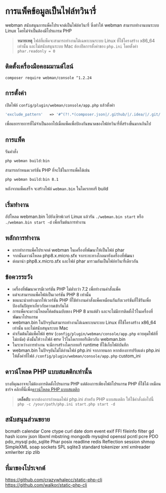 # การแพ็คข้อมูลเป็นไฟล์ทวินารี่

webman สนับสนุนการแพ็คโปรเจกต์เป็นไฟล์ทวินารี่ ซึ่งทำให้ webman สามารถทำงานบนระบบ Linux โดยไม่จำเป็นต้องมีโปรแกรม PHP

> **หมายเหตุ**
> ไฟล์ที่แพ็คจะสามารถทำงานได้เฉพาะบนระบบ Linux ที่ใช้โครงสร้าง x86_64 เท่านั้น และไม่สนับสนุนระบบ Mac
> ต้องปิดการตั้งค่าของ `php.ini` โดยตั้งค่า `phar.readonly = 0`

## ติดตั้งเครื่องมือคอมมานด์ไลน์
`composer require webman/console ^1.2.24`

## การตั้งค่า
เปิดไฟล์ `config/plugin/webman/console/app.php` แล้วตั้งค่า
```php
'exclude_pattern'   => '#^(?!.*(composer.json|/.github/|/.idea/|/.git/|/.setting/|/runtime/|/vendor-bin/|/build/|vendor/webman/admin))(.*)$#'
```
เพื่อแยกรายการที่ไม่จำเป็นออกไปเมื่อแพ็คเพื่อป้องกันขนาดของไฟล์ทวินารี่ที่สร้างขึ้นมากเกินไป

## การแพ็ค
รันคำสั่ง
```shell
php webman build:bin
```
สามารถกำหนดเวอร์ชัน PHP ที่จะใช้ในการแพ็คได้เช่น
```shell
php webman build:bin 8.1
```

หลังจากแพ็คเสร็จ จะสร้างไฟล์ `webman.bin` ในไดเรกทอรี build

## เริ่มทำงาน
อัปโหลด webman.bin ไปยังเซิรฟเวอร์ Linux แล้วรัน `./webman.bin start` หรือ `./webman.bin start -d` เพื่อเริ่มต้นการทำงาน

## หลักการทำงาน
* แรกทำการแพ็คโปรเจกต์ webman ในเครื่องที่พัฒนาให้เป็นไฟล์ phar
* จากนั้นดาวน์โหลด php8.x.micro.sfx จากระยะทางไกลมายังเครื่องที่พัฒนา
* ต่อมานำ php8.x.micro.sfx และไฟล์ phar มารวมกันเป็นไฟล์ทวินารี่เดียวกัน

## ข้อควรระวัง
* เครื่องที่พัฒนาควรมีเวอร์ชัน PHP ไม่ต่ำกว่า 7.2 เพื่อทำงานคำสั่งแพ็ค
* แต่จะสามารถแพ็คไฟล์เป็นเวอร์ชัน PHP 8 เท่านั้น
* ขอแนะนำอย่างมากให้เวอร์ชัน PHP ที่ใช้ทำงานคำสั่งแพ็คเหมือนกันกับเวอร์ชันที่ใช้รันเพื่อป้องกันปัญหาเกี่ยวกับความเข้ากันได้
* การแพ็คจะดาวน์โหลดโค้ดต้นฉบับของ PHP 8 มาแต่ตัว และจะไม่มีการติดตั้งไว้ในเครื่องที่พัฒนาโปรแกรม
* webman.bin ในปัจจุบันสามารถทำงานได้เฉพาะบนระบบ Linux ที่ใช้โครงสร้าง x86_64 เท่านั้น และไม่สนับสนุนระบบ Mac
* ค่าเริ่มต้นไม่แพ็คไฟล์ env (`config/plugin/webman/console/app.php` ควบคุมไฟล์ที่ไม่ถนัด) ดังนั้นให้วางไฟล์ env ไว้ในไดเรกทอรีเดียวกับ webman.bin
* ในระหว่างการทำงาน จะมีการสร้างไดเรกทอรี runtime ที่ใช้เก็บไฟล์บันทึก
* webman.bin ในปัจจุบันไม่ได้อ่านไฟล์ php.ini จากภายนอก หากต้องการปรับแต่ง php.ini ให้ตั้งค่าที่ไฟล์ `/config/plugin/webman/console/app.php` custom_ini

## ดาวน์โหลด PHP แบบสแตติกเท่านั้น
บางทีคุณอาจจะไม่ต้องการติดตั้งโปรแกรม PHP แต่ต้องการเพียงไฟล์โปรแกรม PHP ที่ใช้ได้ เหมือนชาร์จ คลิกที่นี่เพื่อ[ดาวน์โหลด PHP แบบสแตติก](https://www.workerman.net/download)

> **เคล็ดลับ**
> หากต้องการกำหนดไฟล์ php.ini สำหรับ PHP แบบสแตติก ให้ใช้คำสั่งต่อไปนี้ `php -c /your/path/php.ini start.php start -d`

## สนับสนุนส่วนขยาย
bcmath
calendar
Core
ctype
curl
date
dom
event
exif
FFI
fileinfo
filter
gd
hash
iconv
json
libxml
mbstring
mongodb
mysqlnd
openssl
pcntl
pcre
PDO
pdo_mysql
pdo_sqlite
Phar
posix
readline
redis
Reflection
session
shmop
SimpleXML
soap
sockets
SPL
sqlite3
standard
tokenizer
xml
xmlreader
xmlwriter
zip
zlib

## ที่มาของโปรเจกต์
https://github.com/crazywhalecc/static-php-cli
https://github.com/walkor/static-php-cli

